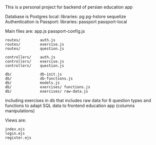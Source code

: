 This is a personal project for backend of persian education app

Database is Postgres local: libraries: pg pg-hstore sequelize  
Authentication is Passport: libraries: passport passport-local

Main files are:
app.js
passport-config.js

    routes/         auth.js
    routes/         exercise.js
    routes/         question.js

    controllers/    auth.js
    controllers/    exercise.js
    controllers/    question.js

    db/             db-init.js
    db/             db-functions.js
    db/             models.js
    db/             exercises/ functions.js
    db/             exercises/ raw-data.js

including exercises in db that includes raw data for 6 question types and functions to adapt SQL data to frontend education app (columns manipulations)

Views are:

    index.ejs
    login.ejs
    register.ejs
